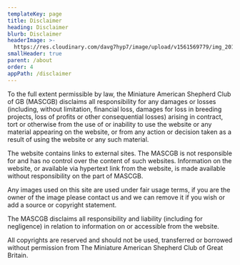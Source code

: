 ```yaml
---
templateKey: page
title: Disclaimer
heading: Disclaimer
blurb: Disclaimer
headerImage: >-
  https://res.cloudinary.com/davg7hyp7/image/upload/v1561569779/img_20190329_141844_rwbnnq.jpg
smallHeader: true
parent: /about
order: 4
appPath: /disclaimer
---
```


To the full extent permissible by law, the Miniature American Shepherd Club of GB (MASCGB) disclaims all responsibility for any damages or losses (including, without limitation, financial loss, damages for loss in breeding projects, loss of profits or other consequential losses) arising in contract, tort or otherwise from the use of or inability to use the website or any material appearing on the website, or from any action or decision taken as a result of using the website or any such material.

The website contains links to external sites. The MASCGB is not responsible for and has no control over the content of such websites. Information on the website, or available via hypertext link from the website, is made available without responsibility on the part of MASCGB.

Any images used on this site are used under fair usage terms, if you are the owner of the image please contact us and we can remove it if you wish or add a source or copyright statement.

The MASCGB disclaims all responsibility and liability (including for negligence) in relation to information on or accessible from the website.

All copyrights are reserved and should not be used, transferred or borrowed without permission from The Miniature American Shepherd Club of Great Britain.
